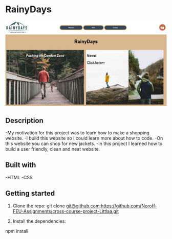 # RainyDays

![image](images/Rainydays.jpg)

## Description

-My motivation for this project was to learn how to make a shopping website.
-I build this website so I could learn more about how to code.
-On this website you can shop for new jackets.
-In this project I learned how to build a user friendly, clean and neat website.

## Built with

-HTML
-CSS

## Getting started

1. Clone the repo:
   git clone git@github.com:https://github.com/Noroff-FEU-Assignments/cross-course-project-Littlaa.git

2. Install the dependencies:

npm install

